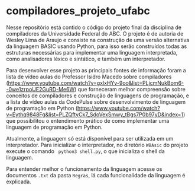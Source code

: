# compiladores_projeto_ufabc

Nesse repositório está contido o código do projeto final da disciplina de compiladores da Universidade Federal do ABC. O projeto é de autoria de Wesley Lima de Araujo e consiste na construção de uma versão alternativa da linguagem BASIC usando Python, para isso serão construídos todas as estruturas necessárias para implementar uma linguagem interpretada, como analisadores léxico e sintático, e também um interpretador.

Para desenvolver esse projeto as principais fontes de informação foram a lista de vídeo aulas do Professor Isidro Macedo sobre compiladores (https://www.youtube.com/watch?v=gxlxHYv-9oo&list=PLjcmNukBom6--0we1zrpoUE2GuRD-Me6W) que forneceram melhor compreensão sobre conceitos de compiladores e construção de linguagens de programação, e a lista de vídeo aulas da CodePulse sobre desenvolvimento de linguagem de programação em Python (https://www.youtube.com/watch?v=Eythq9848Fg&list=PLZQftyCk7_SdoVexSmwy_tBgs7P0b97yD&index=1) que possibilitou o entendimento prático de como implementar uma linguagem de programação em Python.

Atualmente, a linguagem só está disponível para ser utilizada em um interpretador. Para inicializar o interpretador, no diretório `WBAsic` do projeto execute o comando ` python3 shell.py`, o que inicializa o shell da linguagem.

Para entender melhor o funcionamento da linguagem acesse os documentos `.txt` da pasta `Regras`, lá cada funcionalidade da linguagem é explicada.
